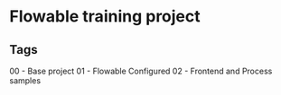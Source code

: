 # Flowable training project

## Tags
00 - Base project
01 - Flowable Configured
02 - Frontend and Process samples
